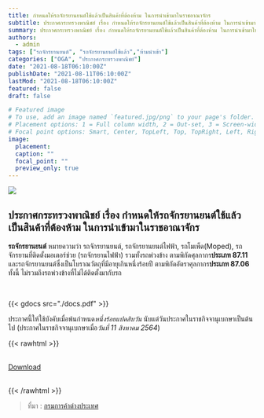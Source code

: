 ```yaml
---
title: กำหนดให้รถจักรยานยนต์ใช้แล้วเป็นสินค้าที่ต้องห้าม ในการนำเข้ามาในราชอาณาจักร
subtitle: ประกาศกระทรวงพาณิชย์ เรื่อง กำหนดให้รถจักรยานยนต์ใช้แล้วเป็นสินค้าที่ต้องห้าม ในการนำเข้ามาในราชอาณาจักร
summary: ประกาศกระทรวงพาณิชย์ เรื่อง กำหนดให้รถจักรยานยนต์ใช้แล้วเป็นสินค้าที่ต้องห้าม ในการนำเข้ามาในราชอาณาจักร
authors:
  - admin
tags: ["รถจักรยานยนต์", "รถจักรยานยนต์ใช้แล้ว","ห้ามนำเข้า"]
categories: ["OGA", "ประกาศกระทรวงพาณิชย์"]
date: "2021-08-18T06:10:00Z"
publishDate: "2021-08-11T06:10:00Z"
lastMod: "2021-08-18T06:10:00Z"
featured: false
draft: false

# Featured image
# To use, add an image named `featured.jpg/png` to your page's folder.
# Placement options: 1 = Full column width, 2 = Out-set, 3 = Screen-width
# Focal point options: Smart, Center, TopLeft, Top, TopRight, Left, Right, BottomLeft, Bottom, BottomRight
image:
  placement:
  caption: ""
  focal_point: ""
  preview_only: true
---
```


![](featured.jpg)

## ประกาศกระทรวงพาณิชย์ เรื่อง กำหนดให้รถจักรยานยนต์ใช้แล้วเป็นสินค้าที่ต้องห้าม ในการนำเข้ามาในราชอาณาจักร

**รถจักรยานยนต์** หมายความว่า รถจักรยานยนต์, รถจักรยานยนต์ไฟฟ้า, รถโมเพ็ด(Moped), รถจักรยานที่ติดตั้งมอเตอร์ช่วย (รถจักรยานไฟฟ้า) รวมทั้งรถพ่วงข้าง ตามพิกัดศุลกากร**ประเภท 87.11** และรถจักรยานยนต์ซึ่งเป็นโบราณวัตถุที่มีอายุเกินหนึ่งร้อยปี ตามพิกัดอัตราศุลกากร**ประเภท 87.06** ทั้งนี้ ไม่รวมถึงรถพ่วงข้างที่ไม่ได้ติดตั้งมากับรถ


<br>

{{< gdocs src="./docs.pdf" >}}
<br>

ประกาศนี้ให้ใช้บังคับเมื่อพ้นกำหนด*หนึ่งร้อยแปดสิบวัน* นับแต่วันประกาศในราชกิจจานุเบกษาเป็นต้นไป (ประกาศในราชกิจจานุเบกษาเมื่อ*วันที่ 11 สิงหาคม 2564*)




{{< rawhtml >}}
<br>

<br>
<div class="article-tags">
<a class="badge badge-danger" href="./docs.pdf" target="_blank" id="download_files_new">Download</a>

</div>
<br>

{{< /rawhtml >}}

> ที่มา : [กรมการค้าต่างประเทศ](https://www.dft.go.th/th-th/Detail-Law/ArticleId/19592/19592)
